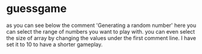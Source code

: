 # guessgame
as you can see below the comment 'Generating a random number' here you can select the range of numbers you want to play with.
you can even select the size of array by changing the values under the first comment line. I have set it to 10 to have a shorter gameplay.
